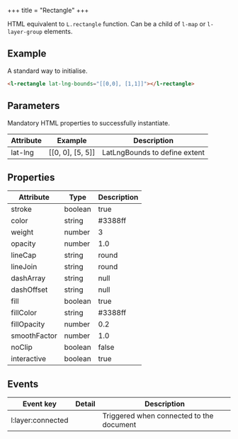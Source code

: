 +++
title = "Rectangle"
+++

HTML equivalent to `L.rectangle` function.
Can be a child of `l-map` or `l-layer-group` elements.

## Example

A standard way to initialise.

```html
<l-rectangle lat-lng-bounds="[[0,0], [1,1]]"></l-rectangle>
```

## Parameters

Mandatory HTML properties to successfully instantiate.

| Attribute | Example | Description |
| -- | -- | -- |
| lat-lng | [[0, 0], [5, 5]] | LatLngBounds to define extent |

## Properties

| Attribute    | Type    | Description |
| --           | --      | --          |
| stroke       | boolean | true        |
| color        | string  | #3388ff     |
| weight       | number  | 3           |
| opacity      | number  | 1.0         |
| lineCap      | string  | round       |
| lineJoin     | string  | round       |
| dashArray    | string  | null        |
| dashOffset   | string  | null        |
| fill         | boolean | true        |
| fillColor    | string  | #3388ff     |
| fillOpacity  | number  | 0.2         |
| smoothFactor | number  | 1.0         |
| noClip       | boolean | false       |
| interactive  | boolean | true        |

## Events

| Event key | Detail | Description |
| -- | -- | -- |
| l:layer:connected | | Triggered when connected to the document |



